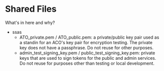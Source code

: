 # Shared Files

What's in here and why?

* ssas
  * ATO_private.pem / ATO_public.pem: a private/public key pair used as a standin for an ACO's key pair for encryption testing. The private key does not have a passphrase. Do not reuse for other purposes.
  * admin_test_signing_key.pem / public_test_signing_key.pem: private keys that are used to sign tokens for the public and admin services. Do not reuse for purposes other than testing or local development.